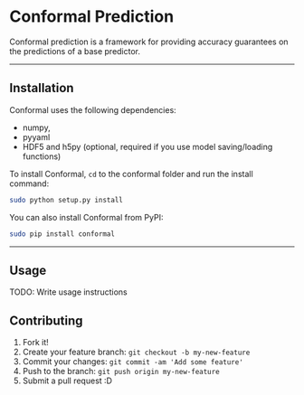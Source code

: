 # Conformal Prediction

Conformal prediction is a framework for providing accuracy guarantees on the predictions
of a base predictor.

------------------


## Installation

Conformal uses the following dependencies:

- numpy,
- pyyaml
- HDF5 and h5py (optional, required if you use model saving/loading functions)

To install Conformal, `cd` to the conformal folder and run the install command:
```sh
sudo python setup.py install
```

You can also install Conformal from PyPI:
```sh
sudo pip install conformal
```

------------------


## Usage

TODO: Write usage instructions

## Contributing

1. Fork it!
2. Create your feature branch: `git checkout -b my-new-feature`
3. Commit your changes: `git commit -am 'Add some feature'`
4. Push to the branch: `git push origin my-new-feature`
5. Submit a pull request :D
